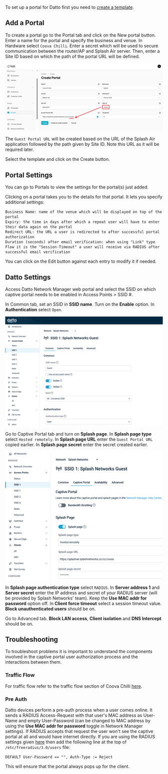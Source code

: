 To set up a portal for Datto first you need to [create a template](../defining-templates.md).

## Add a Portal

To create a portal go to the Portal tab and click on the New portal button. Enter a name for the portal and specify the business and venue. In Hardware select `Coova Chilli`. Enter a secret which will be used to secure communication between the router/AP and Splash Air server. Then, enter a Site ID based on which the path of the portal URL will be defined.

![Coova Portal](../assets/images/portals/coova/coova-portal-url.png)

The `Guest Portal URL` will be created based on the URL of the Splash Air application followed by the path given by Site ID. Note this URL as it will be required later.

Select the template and click on the Create button.

## Portal Settings

You can go to Portals to view the settings for the portal(s) just added.

Clicking on a portal takes you to the details for that portal. It lets you specify additional settings:

```
Business Name: name of the venue which will be displayed on top of the portal
Expiry: the time in days after which a repeat user will have to enter their data again on the portal
Redirect URL: the URL a user is redirected to after successful portal authorization
Duration (seconds) after email verification: when using "Link" type Flow it is the "Session-Timeout" a user will receive via RADIUS after successful email verification 
```

You can click on the Edit button against each entry to modify it if needed.

## Datto Settings

Access Datto Network Manager web portal and select the SSID on which captive portal needs to be enabled in Access Points > SSID #.

In Common tab, set an SSID in **SSID name**. Turn on the **Enable** option. In **Authentication** select `Open`.

![Common](../assets/images/portals/datto/common.png)

Go to Captive Portal tab and turn on **Splash page**. In **Splash page type** select `Hosted remotely`. In **Splash page URL** enter the `Guest Portal URL` copied earlier. In **Splash page secret** enter the secret created earlier.

![Splash Page settings](../assets/images/portals/datto/captive-portal.png)

In **Splash page authentication type** select `RADIUS`. In **Server address 1** and **Server secret** enter the IP address and secret of your RADIUS server (will be provided by Splash Networks' team). Keep the **Use MAC addr for password** option off. In **Client force timeout** select a session timeout value. **Block unauthenticated users** should be on.

Go to Advanced tab. **Block LAN access**, **Client isolation** and **DNS Intercept** should be on.

## Troubleshooting

To troubleshoot problems it is important to understand the components involved in the captive portal user authorization process and the interactions between them.

### Traffic Flow

For traffic flow refer to the traffic flow section of Coova Chilli [here](coova-chilli.md/#traffic-flow).

### Pre Auth

Datto devices perform a pre-auth process when a user comes online. It sends a RADIUS Access-Request with that user's MAC address as User-Name and empty User-Password (can be changed to MAC address by using the **Use MAC addr for password** toggle in Network Manager settings). If RADIUS accepts that request the user won't see the captive portal at all and would have internet directly. If you are using the RADIUS settings given [here](../radius.md) then add the following line at the top of `/etc/freeradius/3.0/users` file:

```
DEFAULT User-Password == "", Auth-Type := Reject
```

This will ensure that the portal always pops up for the client.